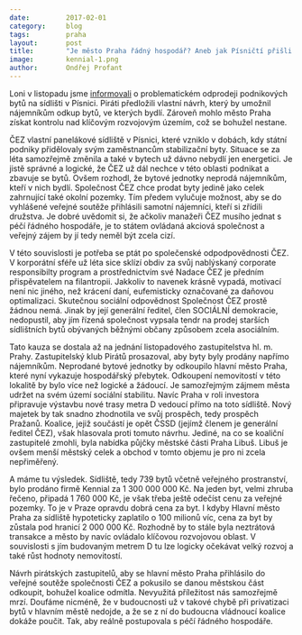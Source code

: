 ```yaml
---
date:         2017-02-01
category:     blog
tags:         praha
layout:       post
title:        "Je město Praha řádný hospodář? Aneb jak Písničtí přišli o sídliště." 
image:        kennial-1.png
author:       Ondřej Profant
---
```


Loni v listopadu jsme [informovali](https://praha.pirati.cz/pisnicti-pres-palubu.html) o problematickém odprodeji podnikových bytů na sídlišti v Písnici. Piráti předložili vlastní návrh, který by umožnil nájemníkům odkup bytů, ve kterých bydlí. Zároveň mohlo město Praha získat kontrolu nad klíčovým rozvojovým územím, což se bohužel nestane.

ČEZ vlastní panelákové sídliště v Písnici, které vzniklo v dobách, kdy státní podniky přidělovaly svým zaměstnancům stabilizační byty. Situace se za léta samozřejmě změnila a také v bytech už dávno nebydlí jen energetici. Je jistě správné a logické, že ČEZ už dál nechce v této oblasti podnikat a zbavuje se bytů. Ovšem rozhodl, že bytové jednotky neprodá nájemníkům, kteří v nich bydlí. Společnost ČEZ chce prodat byty jedině jako celek zahrnující také okolní pozemky. Tím předem vylučuje možnost, aby se do vyhlášené veřejné soutěže přihlásili samotní nájemníci, kteří si zřídili družstva. Je dobré uvědomit si, že ačkoliv manažeři ČEZ musího jednat s péčí řádného hospodáře, je to státem ovládaná akciová společnost a veřejný zájem by jí tedy neměl být zcela cizí.

V této souvislosti je potřeba se ptát po společenské odpodpovědnosti ČEZ. V korporátní sféře už léta sice sklízí obdiv za svůj nablýskaný corporate responsibilty program a prostřednictvím své Nadace ČEZ je předním přispěvatelem na filantropii. Jakkoliv to navenek krásně vypadá, motivací není nic jiného, než krácení daní, eufemisticky označované za daňovou optimalizaci. Skutečnou sociální odpovědnost Společnost ČEZ prostě žádnou nemá. Jinak by její generální ředitel, člen SOCIÁLNÍ demokracie, nedopustil, aby jím řízená společnost vypsala tendr na prodej starších sídlištních bytů obývaných běžnými občany způsobem zcela asociálním.

Tato kauza se dostala až na jednání listopadového zastupitelstva hl. m. Prahy. Zastupitelský klub Pirátů prosazoval, aby byty byly prodány napřímo nájemníkům. Neprodané bytové jednotky by odkoupilo hlavní město Praha, které nyní vykazuje hospodářský přebytek. Odkoupení nemovitostí v této lokalitě by bylo více než logické a žádoucí. Je samozřejmým zájmem města udržet na svém území sociální stabilitu. Navíc Praha v roli investora připravuje výstavbu nové trasy metra D vedoucí přímo na toto sídliště. Nový majetek by tak snadno zhodnotila ve svůj prospěch, tedy prospěch Pražanů. Koalice, jejiž součástí je opět ČSSD (jejímž členem je generální ředitel ČEZ), však hlasovala proti tomuto návrhu. Jediné, na co se koaliční zastupitelé zmohli, byla nabídka půjčky městské části Praha Libuš. Libuš je ovšem menší městský celek a obchod v tomto objemu je pro ni zcela nepřiměřený.

A máme tu výsledek. Sídliště, tedy 739 bytů včetně veřejného prostranství, bylo prodáno firmě Kennial za 1 300 000 000 Kč. Na jeden byt, velmi zhruba řečeno, připadá 1 760 000 Kč, je však třeba ještě odečíst cenu za veřejné pozemky. To je v Praze opravdu dobrá cena za byt. I kdyby Hlavní město Praha za sídliště hypoteticky zaplatilo o 100 milionů víc, cena za byt by zůstala pod hranicí 2 000 000 Kč. Rozhodně by to stále byla neztrátová transakce a město by navíc ovládalo klíčovou rozvojovou oblast. V souvislosti s jím budovaným metrem D tu lze logicky očekávat velký rozvoj a také růst hodnoty nemovitostí. 

Návrh pirátských zastupitelů, aby se hlavní město Praha přihlásilo do veřejné soutěže společnosti ČEZ a pokusilo se danou městskou část odkoupit, bohužel koalice odmítla. Nevyužitá příležitost nás samozřejmě mrzí. Doufáme nicméně, že v budoucnosti už v takové chybě při privatizaci bytů v hlavním městě nedojde, a že se z ní do budoucna vládnoucí koalice dokáže poučit. Tak, aby reálně postupovala s péčí řádného hospodáře. 

